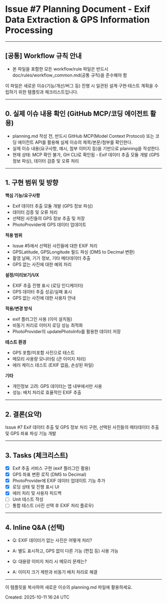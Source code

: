 # Issue #7 Planning Document - Exif Data Extraction & GPS Information Processing

---

## [공통] Workflow 규칙 안내

- 본 파일을 포함한 모든 workflow/rule 파일은 반드시 doc/rules/workflow_common.md(공통 규칙)을 준수해야 함

이 파일은 새로운 이슈(기능/개선/버그 등) 진행 시 일관된 설계·구현·테스트 계획을 수립하기 위한 템플릿과 체크리스트입니다.

---

## 0. 실제 이슈 내용 확인 (GitHub MCP/코딩 에이전트 활용)

- planning.md 작성 전, 반드시 GitHub MCP(Model Context Protocol) 또는 코딩 에이전트 API를 활용해 실제 이슈의 제목/본문/첨부를 확인한다.
- 실제 이슈 내용(요구사항, 예시, 첨부 이미지 등)을 기반으로 planning을 작성한다.
- 현재 상태: MCP 확인 불가, GH CLI로 확인됨 - Exif 데이터 추출 모듈 개발 (GPS 정보 파싱), 데이터 검증 및 오류 처리

---

## 1. 구현 범위 및 방향

**핵심 기능/요구사항**

- Exif 데이터 추출 모듈 개발 (GPS 정보 파싱)
- 데이터 검증 및 오류 처리
- 선택된 사진들의 GPS 정보 추출 및 저장
- PhotoProvider에 GPS 데이터 업데이트

**적용 범위**

- Issue #5에서 선택된 사진들에 대한 EXIF 처리
- GPSLatitude, GPSLongitude 필드 파싱 (DMS to Decimal 변환)
- 촬영 날짜, 기기 정보, 기타 메타데이터 추출
- GPS 없는 사진에 대한 예외 처리

**설정/미리보기/UX**

- EXIF 추출 진행 표시 (로딩 인디케이터)
- GPS 데이터 추출 성공/실패 표시
- GPS 없는 사진에 대한 사용자 안내

**적용/변경 방식**

- exif 플러그인 사용 (이미 설치됨)
- 비동기 처리로 이미지 로딩 성능 최적화
- PhotoProvider의 updatePhotoInfo를 활용한 데이터 저장

**테스트 환경**

- GPS 포함/미포함 사진으로 테스트
- 메모리 사용량 모니터링 (큰 이미지 처리)
- 에러 케이스 테스트 (EXIF 없음, 손상된 파일)

**기타**

- 개인정보 고려: GPS 데이터는 앱 내부에서만 사용
- 성능: 배치 처리로 효율적인 EXIF 추출

---

## 2. 결론(요약)

Issue #7 Exif 데이터 추출 및 GPS 정보 처리 구현, 선택된 사진들의 메타데이터 추출 및 GPS 좌표 파싱 기능 개발

---

## 3. Tasks (체크리스트)

- [x] Exif 추출 서비스 구현 (exif 플러그인 활용)
- [x] GPS 좌표 변환 로직 (DMS to Decimal)
- [x] PhotoProvider에 EXIF 데이터 업데이트 기능 추가
- [x] 로딩 상태 및 진행 표시 UI
- [x] 에러 처리 및 사용자 피드백
- [ ] Unit 테스트 작성
- [ ] 통합 테스트 (사진 선택 후 EXIF 처리 플로우)

---

## 4. Inline Q&A (선택)

- Q: EXIF 데이터가 없는 사진은 어떻게 처리?
- A: 별도 표시하고, GPS 없이 다른 기능 (편집 등) 사용 가능

- Q: 대용량 이미지 처리 시 메모리 문제는?
- A: 이미지 크기 제한과 비동기 배치 처리로 해결

---

이 템플릿을 복사하여 새로운 이슈의 planning.md 파일에 활용하세요.

Created: 2025-10-11 16:24 UTC
